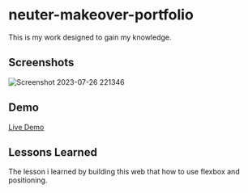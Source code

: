 # neuter-makeover-portfolio

This is my work designed to gain my knowledge.


## Screenshots
![Screenshot 2023-07-26 221346](https://github.com/suba-shini7/neuter-makeover-portfolio/assets/125429575/59086142-d71f-4257-bd55-00034725a996)



## Demo
[Live Demo](https://suba-shini7.github.io/neuter-makeover-portfolio/)




## Lessons Learned

The lesson i learned by building this web that how to use flexbox and positioning.


